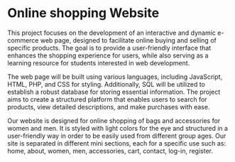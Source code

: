# Online shopping Website

This project focuses on the development of an interactive and dynamic e-commerce web page, designed to facilitate online buying and selling of specific products. The goal is to provide a user-friendly interface that enhances the shopping experience for users, while also serving as a learning resource for students interested in web development.

The web page will be built using various languages, including JavaScript, HTML, PHP, and CSS for styling. Additionally, SQL will be utilized to establish a robust database for storing essential information. The project aims to create a structured platform that enables users to search for products, view detailed descriptions, and make purchases with ease.

 Our website is designed for online shopping of bags and accessories for women and men. It is styled with light colors for the eye and structured in a user-friendly way in order to be easily used from different group ages. Our site is separated in different mini sections, each for a specific use 
such as: home, about, women, men, accessories, cart, contact, log-in, register. 
